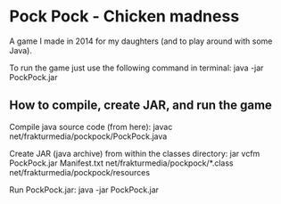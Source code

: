 # Pock Pock - Chicken madness

A game I made in 2014 for my daughters (and to play around with some Java).

To run the game just use the following command in terminal:
    java -jar PockPock.jar

## How to compile, create JAR, and run the game

Compile java source code (from here):
    javac net/frakturmedia/pockpock/PockPock.java

Create JAR (java archive) from within the classes directory:
    jar vcfm PockPock.jar Manifest.txt net/frakturmedia/pockpock/*.class net/frakturmedia/pockpock/resources

Run PockPock.jar:
    java -jar PockPock.jar

